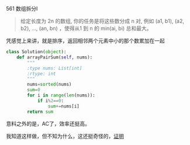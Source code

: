 561 数组拆分Ⅰ

> 给定长度为 2n 的数组, 你的任务是将这些数分成 n 对, 例如 (a1, b1), (a2, b2), ..., (an, bn) ，使得从1 到 n 的 min(ai, bi) 总和最大。
>

凭感觉上来讲，就是排序，返回相邻两个元素中小的那个数累加在一起

```python
class Solution(object):
    def arrayPairSum(self, nums):
        """
        :type nums: List[int]
        :rtype: int
        """
        nums=sorted(nums)
        sum=0
        for i in range(len(nums)):
            if i%2==0:
                sum+=nums[i]
        return sum
```

意料之外的是，AC了，效率还挺高。

我知道这样做，但不知为什么，这还挺奇怪的，[证明](https://leetcode-cn.com/problems/array-partition-i/solution/minshu-dui-bi-shi-you-xu-shu-lie-shang-xiang-lin-y/)